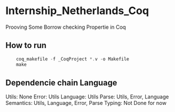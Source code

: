 # Internship_Netherlands_Coq
Prooving Some Borrow checking Propertie in Coq

## How to run

```rust
    coq_makefile -f _CoqProject *.v -o Makefile
    make
```

## Dependencie chain Language

Utils: None
Error: Utils
Language: Utils
Parse: Utils, Error, Language
Semantics: Utils, Language, Error, Parse
Typing: Not Done for now

